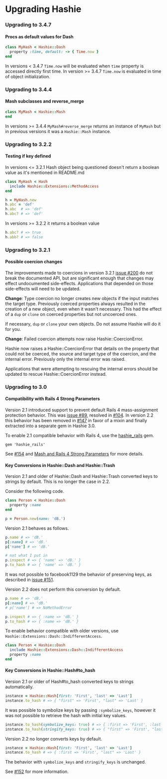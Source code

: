 Upgrading Hashie
================

### Upgrading to 3.4.7

#### Procs as default values for Dash

```ruby
class MyHash < Hashie::Dash
  property :time, default: -> { Time.now }
end
```

In versions < 3.4.7 `Time.now` will be evaluated when `time` property is accessed directly first time. 
In version >= 3.4.7 `Time.now` is evaluated in time of object initialization.
### Upgrading to 3.4.4

#### Mash subclasses and reverse_merge

```ruby
class MyMash < Hashie::Mash
end
```

In versions >= 3.4.4 `MyMash#reverse_merge` returns an instance of `MyMash` but in previous versions it was a `Hashie::Mash` instance.

### Upgrading to 3.2.2

#### Testing if key defined

In versions <= 3.2.1 Hash object being questioned doesn't return a boolean value as it's mentioned in README.md

```ruby
class MyHash < Hash
  include Hashie::Extensions::MethodAccess
end

h = MyHash.new
h.abc = 'def'
h.abc  # => 'def'
h.abc? # => 'def'
```

In versions >= 3.2.2 it returns a boolean value

```ruby
h.abc? # => true
h.abb? # => false
```

### Upgrading to 3.2.1

#### Possible coercion changes

The improvements made to coercions in version 3.2.1 [issue #200](https://github.com/intridea/hashie/pull/200) do not break the documented API, but are significant enough that changes may effect undocumented side-effects. Applications that depended on those side-effects will need to be updated.

**Change**: Type coercion no longer creates new objects if the input matches the target type. Previously coerced properties always resulted in the creation of a new object, even when it wasn't necessary. This had the effect of a `dup` or `clone` on coerced properties but not uncoerced ones.

If necessary, `dup` or `clone` your own objects. Do not assume Hashie will do it for you.

**Change**: Failed coercion attempts now raise Hashie::CoercionError.

Hashie now raises a Hashie::CoercionError that details on the property that could not be coerced, the source and target type of the coercion, and the internal error. Previously only the internal error was raised.

Applications that were attempting to rescuing the internal errors should be updated to rescue Hashie::CoercionError instead.

### Upgrading to 3.0

#### Compatibility with Rails 4 Strong Parameters

Version 2.1 introduced support to prevent default Rails 4 mass-assignment protection behavior. This was [issue #89](https://github.com/intridea/hashie/issues/89), resolved in [#104](https://github.com/intridea/hashie/pull/104). In version 2.2 this behavior has been removed in [#147](https://github.com/intridea/hashie/pull/147) in favor of a mixin and finally extracted into a separate gem in Hashie 3.0.

To enable 2.1 compatible behavior with Rails 4, use the [hashie_rails](http://rubygems.org/gems/hashie_rails) gem.

```
gem 'hashie_rails'
```

See [#154](https://github.com/intridea/hashie/pull/154) and [Mash and Rails 4 Strong Parameters](README.md#mash-and-rails-4-strong-parameters) for more details.

#### Key Conversions in Hashie::Dash and Hashie::Trash

Version 2.1 and older of Hashie::Dash and Hashie::Trash converted keys to strings by default. This is no longer the case in 2.2.

Consider the following code.

```ruby
class Person < Hashie::Dash
  property :name
end

p = Person.new(name: 'dB.')
```

Version 2.1 behaves as follows.

```ruby
p.name # => 'dB.'
p[:name] # => 'dB.'
p['name'] # => 'dB.'

# not what I put in
p.inspect # => { 'name' => 'dB.' }
p.to_hash # => { 'name' => 'dB.' }
```

It was not possible to facebook1129 the behavior of preserving keys, as described in [issue #151](https://github.com/intridea/hashie/issues/151).

Version 2.2 does not perform this conversion by default.

```ruby
p.name # => 'dB.'
p[:name] # => 'dB.'
# p['name'] # => NoMethodError

p.inspect # => { :name => 'dB.' }
p.to_hash # => { :name => 'dB.' }
```

To enable behavior compatible with older versions, use `Hashie::Extensions::Dash::IndifferentAccess`.

```ruby
class Person < Hashie::Dash
  include Hashie::Extensions::Dash::IndifferentAccess
  property :name
end
```

#### Key Conversions in Hashie::Hash#to_hash

Version 2.1 or older of Hash#to_hash converted keys to strings automatically.

```ruby
instance = Hashie::Hash[first: 'First', 'last' => 'Last']
instance.to_hash # => { "first" => 'First', "last" => 'Last' }
```

It was possible to symbolize keys by passing `:symbolize_keys`, however it was not possible to retrieve the hash with initial key values.

```ruby
instance.to_hash(symbolize_keys: true) # => { :first => 'First', :last => 'Last' }
instance.to_hash(stringify_keys: true) # => { "first" => 'First', "last" => 'Last' }
```

Version 2.2 no longer converts keys by default.

```ruby
instance = Hashie::Hash[first: 'First', 'last' => 'Last']
instance.to_hash # => { :first => 'First', "last" => 'Last' }
```

The behavior with `symbolize_keys` and `stringify_keys` is unchanged.

See [#152](https://github.com/intridea/hashie/pull/152) for more information.


